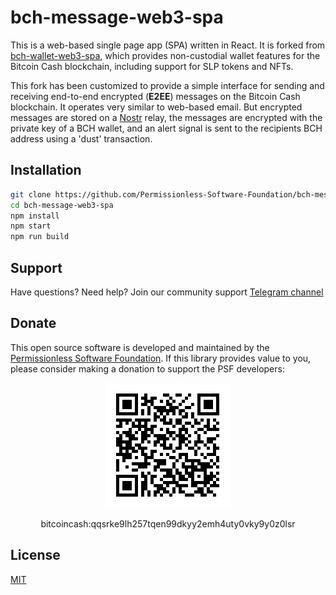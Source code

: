 # bch-message-web3-spa

This is a web-based single page app (SPA) written in React. It is forked from [bch-wallet-web3-spa](https://github.com/Permissionless-Software-Foundation/bch-wallet-web3-spa), which provides non-custodial wallet features for the Bitcoin Cash blockchain, including support for SLP tokens and NFTs.

This fork has been customized to provide a simple interface for sending and receiving end-to-end encrypted (**E2EE**) messages on the Bitcoin Cash blockchain. It operates very similar to web-based email. But encrypted messages are stored on a [Nostr](https://nostr.com/) relay, the messages are encrypted with the private key of a BCH wallet, and an alert signal is sent to the recipients BCH address using a 'dust' transaction.

## Installation
```bash
git clone https://github.com/Permissionless-Software-Foundation/bch-message-web3-spa
cd bch-message-web3-spa
npm install
npm start
npm run build
```

## Support

Have questions? Need help? Join our community support
[Telegram channel](https://t.me/bch_js_toolkit)

## Donate

This open source software is developed and maintained by the [Permissionless Software Foundation](https://psfoundation.cash). If this library provides value to you, please consider making a donation to support the PSF developers:

<div align="center">
<img src="./img/donation-qr.png" />
<p>bitcoincash:qqsrke9lh257tqen99dkyy2emh4uty0vky9y0z0lsr</p>
</div>

## License
[MIT](./LICENSE.md)
